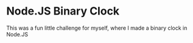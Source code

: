 # Node.JS Binary Clock

This was a fun little challenge for myself, where I made a binary clock in Node.JS
